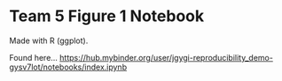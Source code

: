 # Team 5 Figure 1 Notebook

Made with R (ggplot).

Found here...
https://hub.mybinder.org/user/jgygi-reproducibility_demo-gysv7lot/notebooks/index.ipynb
